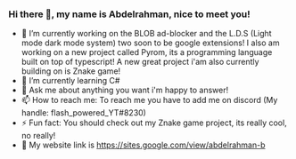 ### Hi there 👋, my name is Abdelrahman, nice to meet you!

- 🔭 I’m currently working on the BLOB ad-blocker and the L.D.S (Light mode dark mode system) two soon to be google extensions! I also am
working on a new project called Pyrom, its a programming language built on top of typescript! A new great project i'am also currently building on is Znake game!
- 🌱 I’m currently learning C#
- 💬 Ask me about anything you want i'm happy to answer!
- 📫 How to reach me: To reach me you have to add me on discord (My handle: flash_powered_YT#8230)
- ⚡ Fun fact: You should check out my Znake game project, its really cool, no really!
- 🔗 My website link is https://sites.google.com/view/abdelrahman-b
